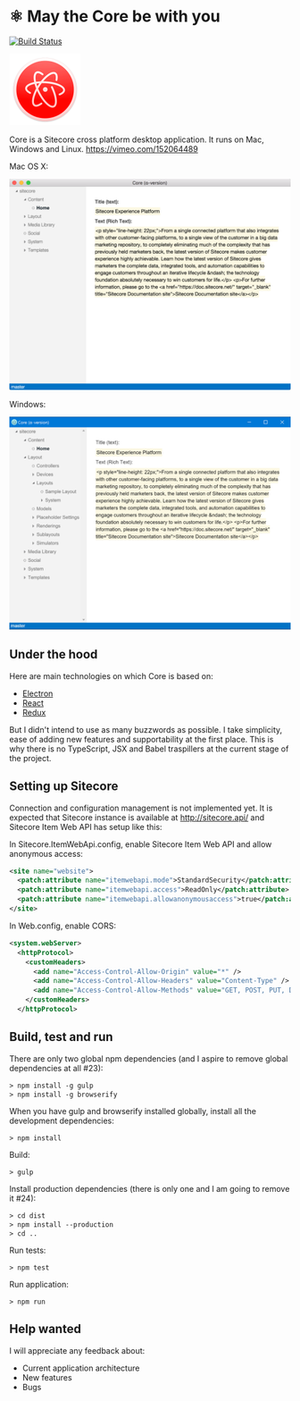 # ⚛ May the Core be with you

[![Build Status](https://travis-ci.org/romaklimenko/core.svg?branch=master)](https://travis-ci.org/romaklimenko/core)

<img src="https://raw.githubusercontent.com/romaklimenko/core/master/img/core.png" height="128" width="128" />

Core is a Sitecore cross platform desktop application. It runs on Mac, Windows and Linux. https://vimeo.com/152064489

Mac OS X:

<img src="https://raw.githubusercontent.com/romaklimenko/core/master/img/screenshot-mac.png" />

Windows:

<img src="https://raw.githubusercontent.com/romaklimenko/core/master/img/screenshot-win.png" />

## Under the hood

Here are main technologies on which Core is based on:
 * [Electron](http://electron.atom.io/)
 * [React](https://facebook.github.io/react/)
 * [Redux](http://redux.js.org/)

But I didn't intend to use as many buzzwords as possible. I take simplicity, ease of adding new features and supportability at the first place. This is why there is no TypeScript, JSX and Babel traspillers at the current stage of the project.


## Setting up Sitecore

Connection and configuration management is not implemented yet. It is expected that Sitecore instance is available at http://sitecore.api/ and Sitecore Item Web API has setup like this:

In Sitecore.ItemWebApi.config, enable Sitecore Item Web API and allow anonymous access:
```xml
<site name="website">
  <patch:attribute name="itemwebapi.mode">StandardSecurity</patch:attribute>
  <patch:attribute name="itemwebapi.access">ReadOnly</patch:attribute>
  <patch:attribute name="itemwebapi.allowanonymousaccess">true</patch:attribute>
</site>
```

In Web.config, enable CORS:
```xml
<system.webServer>
  <httpProtocol>
    <customHeaders>
      <add name="Access-Control-Allow-Origin" value="*" />
      <add name="Access-Control-Allow-Headers" value="Content-Type" />
      <add name="Access-Control-Allow-Methods" value="GET, POST, PUT, DELETE, OPTIONS" />
    </customHeaders>
  </httpProtocol>
```


## Build, test and run

There are only two global npm dependencies (and I aspire to remove global dependencies at all #23):
```
> npm install -g gulp
> npm install -g browserify
```

When you have gulp and browserify installed globally, install all the development dependencies:
```
> npm install
```

Build:
``` 
> gulp
```

Install production dependencies (there is only one and I am going to remove it #24):
```
> cd dist
> npm install --production
> cd ..
```

Run tests:
```
> npm test
```

Run application:
```
> npm run
```

## Help wanted

I will appreciate any feedback about:
* Current application architecture
* New features
* Bugs
